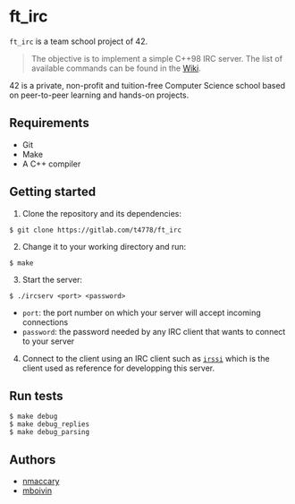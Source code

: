 # ft_irc

`ft_irc` is a team school project of 42.

> The objective is to implement a simple C++98 IRC server. The list of available commands can be found in the [Wiki](https://gitlab.com/t4778/ft_irc/-/wikis/command-list).

42 is a private, non-profit and tuition-free Computer Science school based on peer-to-peer learning and hands-on projects.

## Requirements

- Git
- Make
- A C++ compiler

## Getting started

1. Clone the repository and its dependencies:

```console
$ git clone https://gitlab.com/t4778/ft_irc
```

2. Change it to your working directory and run:

```console
$ make
```

3. Start the server:

```console
$ ./ircserv <port> <password>
```

- `port`: the port number on which your server will accept incoming connections
- `password`: the password needed by any IRC client that wants to connect to your server

4. Connect to the client using an IRC client such as [`irssi`](https://irssi.org/download/) which is the client used as reference for developping this server.

## Run tests

```console
$ make debug
$ make debug_replies
$ make debug_parsing
```

## Authors

- [nmaccary](https://gitlab.com/Dirty-No)
- [mboivin](https://gitlab.com/mboivin)
